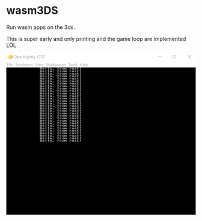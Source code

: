 # wasm3DS

Run wasm apps on the 3ds.

This is super early and only printing and the game loop are implemented LOL

![wasm rust module running in cintra](/extra/rust_wasm_citra.png)

